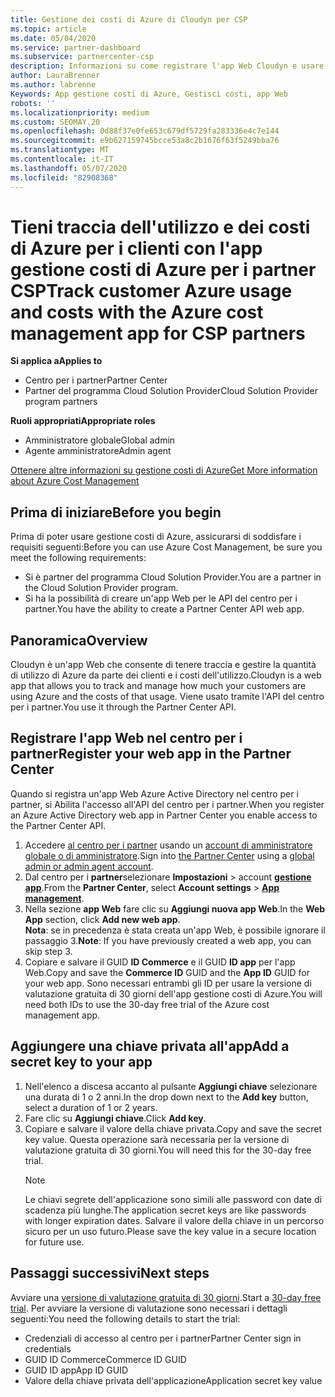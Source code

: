 ```yaml
---
title: Gestione dei costi di Azure di Cloudyn per CSP
ms.topic: article
ms.date: 05/04/2020
ms.service: partner-dashboard
ms.subservice: partnercenter-csp
description: Informazioni su come registrare l'app Web Cloudyn e usare una chiave privata per l'app nel centro per i partner, in modo da poter usare l'app per tenere traccia dell'utilizzo e dei costi di Azure per i clienti.
author: LauraBrenner
ms.author: labrenne
Keywords: App gestione costi di Azure, Gestisci costi, app Web
robots: ''
ms.localizationpriority: medium
ms.custom: SEOMAY.20
ms.openlocfilehash: 0d88f37e0fe653c679df5729fa283336e4c7e144
ms.sourcegitcommit: e9b627159745bcce53a8c2b1676f63f5249bba76
ms.translationtype: MT
ms.contentlocale: it-IT
ms.lasthandoff: 05/07/2020
ms.locfileid: "82908368"
---
```

# <a name="track-customer-azure-usage-and-costs-with-the-azure-cost-management-app-for-csp-partners"></a><span data-ttu-id="bf94d-104">Tieni traccia dell'utilizzo e dei costi di Azure per i clienti con l'app gestione costi di Azure per i partner CSP</span><span class="sxs-lookup"><span data-stu-id="bf94d-104">Track customer Azure usage and costs with the Azure cost management app for CSP partners</span></span>  

<span data-ttu-id="bf94d-105">**Si applica a**</span><span class="sxs-lookup"><span data-stu-id="bf94d-105">**Applies to**</span></span>

- <span data-ttu-id="bf94d-106">Centro per i partner</span><span class="sxs-lookup"><span data-stu-id="bf94d-106">Partner Center</span></span>
- <span data-ttu-id="bf94d-107">Partner del programma Cloud Solution Provider</span><span class="sxs-lookup"><span data-stu-id="bf94d-107">Cloud Solution Provider program partners</span></span>

<span data-ttu-id="bf94d-108">**Ruoli appropriati**</span><span class="sxs-lookup"><span data-stu-id="bf94d-108">**Appropriate roles**</span></span>

- <span data-ttu-id="bf94d-109">Amministratore globale</span><span class="sxs-lookup"><span data-stu-id="bf94d-109">Global admin</span></span>
- <span data-ttu-id="bf94d-110">Agente amministratore</span><span class="sxs-lookup"><span data-stu-id="bf94d-110">Admin agent</span></span>

[<span data-ttu-id="bf94d-111">Ottenere altre informazioni su gestione costi di Azure</span><span class="sxs-lookup"><span data-stu-id="bf94d-111">Get More information about Azure Cost Management</span></span>](https://go.microsoft.com/fwlink/p/?linkid=857893)

## <a name="before-you-begin"></a><span data-ttu-id="bf94d-112">Prima di iniziare</span><span class="sxs-lookup"><span data-stu-id="bf94d-112">Before you begin</span></span>
<span data-ttu-id="bf94d-113">Prima di poter usare gestione costi di Azure, assicurarsi di soddisfare i requisiti seguenti:</span><span class="sxs-lookup"><span data-stu-id="bf94d-113">Before you can use Azure Cost Management, be sure you meet the following requirements:</span></span>

- <span data-ttu-id="bf94d-114">Si è partner del programma Cloud Solution Provider.</span><span class="sxs-lookup"><span data-stu-id="bf94d-114">You are a partner in the Cloud Solution Provider program.</span></span>
- <span data-ttu-id="bf94d-115">Si ha la possibilità di creare un'app Web per le API del centro per i partner.</span><span class="sxs-lookup"><span data-stu-id="bf94d-115">You have the ability to create a Partner Center API web app.</span></span>

## <a name="overview"></a><span data-ttu-id="bf94d-116">Panoramica</span><span class="sxs-lookup"><span data-stu-id="bf94d-116">Overview</span></span>

<span data-ttu-id="bf94d-117">Cloudyn è un'app Web che consente di tenere traccia e gestire la quantità di utilizzo di Azure da parte dei clienti e i costi dell'utilizzo.</span><span class="sxs-lookup"><span data-stu-id="bf94d-117">Cloudyn is a web app that allows you to track and manage how much your customers are using Azure and the costs of that usage.</span></span> <span data-ttu-id="bf94d-118">Viene usato tramite l'API del centro per i partner.</span><span class="sxs-lookup"><span data-stu-id="bf94d-118">You use it through the Partner Center API.</span></span>

## <a name="register-your-web-app-in-the-partner-center"></a><span data-ttu-id="bf94d-119">Registrare l'app Web nel centro per i partner</span><span class="sxs-lookup"><span data-stu-id="bf94d-119">Register your web app in the Partner Center</span></span>
<span data-ttu-id="bf94d-120">Quando si registra un'app Web Azure Active Directory nel centro per i partner, si Abilita l'accesso all'API del centro per i partner.</span><span class="sxs-lookup"><span data-stu-id="bf94d-120">When you register an Azure Active Directory web app in Partner Center you enable access to the Partner Center API.</span></span> 
1.  <span data-ttu-id="bf94d-121">Accedere [al centro per i partner](https://partnercenter.microsoft.com/pcv/dashboard/overview) usando un [account di amministratore globale o di amministratore](create-user-accounts-and-set-permissions.md).</span><span class="sxs-lookup"><span data-stu-id="bf94d-121">Sign into [the Partner Center](https://partnercenter.microsoft.com/pcv/dashboard/overview) using a [global admin or admin agent account](create-user-accounts-and-set-permissions.md).</span></span>
2.  <span data-ttu-id="bf94d-122">Dal centro per i **partner**selezionare **Impostazioni** &gt; account **[gestione app](https://partnercenter.microsoft.com/pcv/apiintegration/appmanagement)**.</span><span class="sxs-lookup"><span data-stu-id="bf94d-122">From the **Partner Center**, select **Account settings** &gt; **[App management](https://partnercenter.microsoft.com/pcv/apiintegration/appmanagement)**.</span></span>
3.  <span data-ttu-id="bf94d-123">Nella sezione **app Web** fare clic su **Aggiungi nuova app Web**.</span><span class="sxs-lookup"><span data-stu-id="bf94d-123">In the **Web App** section, click **Add new web app**.</span></span>
<br> <span data-ttu-id="bf94d-124">**Nota**: se in precedenza è stata creata un'app Web, è possibile ignorare il passaggio 3.</span><span class="sxs-lookup"><span data-stu-id="bf94d-124">**Note**: If you have previously created a web app, you can skip step 3.</span></span>
4.  <span data-ttu-id="bf94d-125">Copiare e salvare il GUID **ID Commerce** e il GUID **ID app** per l'app Web.</span><span class="sxs-lookup"><span data-stu-id="bf94d-125">Copy and save the **Commerce ID** GUID and the **App ID** GUID for your web app.</span></span> <span data-ttu-id="bf94d-126">Sono necessari entrambi gli ID per usare la versione di valutazione gratuita di 30 giorni dell'app gestione costi di Azure.</span><span class="sxs-lookup"><span data-stu-id="bf94d-126">You will need both IDs to use the 30-day free trial of the Azure cost management app.</span></span>

## <a name="add-a-secret-key-to-your-app"></a><span data-ttu-id="bf94d-127">Aggiungere una chiave privata all'app</span><span class="sxs-lookup"><span data-stu-id="bf94d-127">Add a secret key to your app</span></span>
1. <span data-ttu-id="bf94d-128">Nell'elenco a discesa accanto al pulsante **Aggiungi chiave** selezionare una durata di 1 o 2 anni.</span><span class="sxs-lookup"><span data-stu-id="bf94d-128">In the drop down next to the **Add key** button, select a duration of 1 or 2 years.</span></span>
2. <span data-ttu-id="bf94d-129">Fare clic su **Aggiungi chiave**.</span><span class="sxs-lookup"><span data-stu-id="bf94d-129">Click **Add key**.</span></span> 
3. <span data-ttu-id="bf94d-130">Copiare e salvare il valore della chiave privata.</span><span class="sxs-lookup"><span data-stu-id="bf94d-130">Copy and save the secret key value.</span></span> <span data-ttu-id="bf94d-131">Questa operazione sarà necessaria per la versione di valutazione gratuita di 30 giorni.</span><span class="sxs-lookup"><span data-stu-id="bf94d-131">You will need this for the 30-day free trial.</span></span><br>
   > [!NOTE]  
   > <span data-ttu-id="bf94d-132">Le chiavi segrete dell'applicazione sono simili alle password con date di scadenza più lunghe.</span><span class="sxs-lookup"><span data-stu-id="bf94d-132">The application secret keys are like passwords with longer expiration dates.</span></span> <span data-ttu-id="bf94d-133">Salvare il valore della chiave in un percorso sicuro per un uso futuro.</span><span class="sxs-lookup"><span data-stu-id="bf94d-133">Please save the key value in a secure location for future use.</span></span>

## <a name="next-steps"></a><span data-ttu-id="bf94d-134">Passaggi successivi</span><span class="sxs-lookup"><span data-stu-id="bf94d-134">Next steps</span></span>
<span data-ttu-id="bf94d-135">Avviare una [versione di valutazione gratuita di 30 giorni](https://go.microsoft.com/fwlink/?linkid=857895).</span><span class="sxs-lookup"><span data-stu-id="bf94d-135">Start a [30-day free trial](https://go.microsoft.com/fwlink/?linkid=857895).</span></span>
<span data-ttu-id="bf94d-136">Per avviare la versione di valutazione sono necessari i dettagli seguenti:</span><span class="sxs-lookup"><span data-stu-id="bf94d-136">You need the following details to start the trial:</span></span>
- <span data-ttu-id="bf94d-137">Credenziali di accesso al centro per i partner</span><span class="sxs-lookup"><span data-stu-id="bf94d-137">Partner Center sign in credentials</span></span>
- <span data-ttu-id="bf94d-138">GUID ID Commerce</span><span class="sxs-lookup"><span data-stu-id="bf94d-138">Commerce ID GUID</span></span>
- <span data-ttu-id="bf94d-139">GUID ID app</span><span class="sxs-lookup"><span data-stu-id="bf94d-139">App ID GUID</span></span>
- <span data-ttu-id="bf94d-140">Valore della chiave privata dell'applicazione</span><span class="sxs-lookup"><span data-stu-id="bf94d-140">Application secret key value</span></span>
